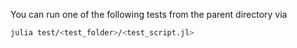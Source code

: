 You can run one of the following tests from the parent directory via

``` bash
julia test/<test_folder>/<test_script.jl>
```
